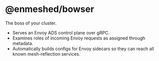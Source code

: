 # @enmeshed/bowser

The boss of your cluster.

- Serves an Envoy ADS control plane over gRPC.
- Examines roles of incoming Envoy requests as assigned through metadata.
- Automatically builds configs for Envoy sidecars so they can reach all known mesh-reflection services.

